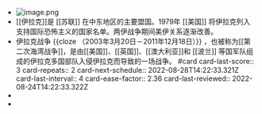 - ![image.png](../assets/image_1655477029298_0.png)
- [[伊拉克]]是 [[苏联]] 在中东地区的主要盟国。1979年 [[美国]] 将伊拉克列入支持国际恐怖主义的国家名单。两伊战争期间美伊关系逐渐改善。
- 伊拉克战争 {{cloze （2003年3月20日－2011年12月18日）}} ，也被称为[[第二次海湾战争]]，是由[[美国]]、[[英国]]、[[澳大利亚]]和 [[波兰]] 等国军队组成的伊拉克多国部队入侵伊拉克而导致的一场战争。 #card
  card-last-score:: 3
  card-repeats:: 2
  card-next-schedule:: 2022-08-28T14:22:33.321Z
  card-last-interval:: 4
  card-ease-factor:: 2.36
  card-last-reviewed:: 2022-08-24T14:22:33.322Z
-
-